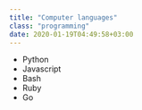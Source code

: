 ```yaml
---
title: "Computer languages"
class: "programming"
date: 2020-01-19T04:49:58+03:00
---
```


- Python
- Javascript
- Bash
- Ruby
- Go
